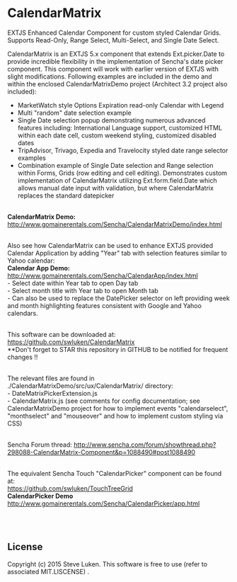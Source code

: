 # CalendarMatrix
EXTJS Enhanced Calendar Component for custom styled Calendar Grids.  Supports Read-Only, Range Select, Multi-Select, and Single Date Select.


CalendarMatrix is an EXTJS 5.x component that extends Ext.picker.Date to provide incredible flexibility in the implementation of Sencha's date picker component.  This component will work with earlier version of EXTJS with slight modifications.  Following examples are included in the demo and within the enclosed CalendarMatrixDemo project (Architect 3.2 project also included):

- MarketWatch style Options Expiration read-only Calendar with Legend
- Multi "random" date selection example
- Single Date selection popup demonstrating numerous advanced features including: International Language support, customized HTML within each date cell, custom weekend styling, customized disabled dates
- TripAdvisor, Trivago, Expedia and Travelocity styled date range selector examples
- Combination example of Single Date selection and Range selection within Forms, Grids (row editing and cell editing).
  Demonstrates custom implementation of CalendarMatrix utilizing Ext.form.field.Date which allows manual date input with validation, but where CalendarMatrix replaces the standard datepicker 

<br><b>CalendarMatrix Demo:</b> http://www.gomainerentals.com/Sencha/CalendarMatrixDemo/index.html

<br>Also see how CalendarMatrix can be used to enhance EXTJS provided Calendar Application by adding "Year" tab with selection features similar to Yahoo calendar:
<br><b>Calendar App Demo:</b> http://www.gomainerentals.com/Sencha/CalendarApp/index.html
<br>- Select date within Year tab to open Day tab
<br>- Select month title with Year tab to open Month tab
<br>- Can also be used to replace the DatePicker selector on left providing week and month highlighting features consistent with Google and Yahoo calendars.

<br>This software can be downloaded at:
<br>https://github.com/swluken/CalendarMatrix
<br>**Don't forget to STAR this repository in GITHUB to be notified for frequent changes !!

<br>The relevant files are found in ./CalendarMatrixDemo/src/ux/CalendarMatrix/ directory:
<br>- DateMatrixPickerExtension.js
<br>- CalendarMatrix.js  (see comments for config documentation; see CalendarMatrixDemo project for how to implement events "calendarselect", "monthselect" and "mouseover" and how to implement custom styling via CSS)

<br>Sencha Forum thread:  http://www.sencha.com/forum/showthread.php?298088-CalendarMatrix-Component&p=1088490#post1088490

<br>The equivalent Sencha Touch "CalendarPicker" component can be found at: 
<br>https://github.com/swluken/TouchTreeGrid
<br><b>CalendarPicker Demo</b><br>http://www.gomainerentals.com/Sencha/CalendarPicker/app.html

<br><br>


License
-------

Copyright (c) 2015 Steve Luken. 
This software is free to use (refer to associated MIT.LISCENSE) .


